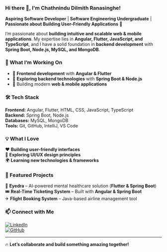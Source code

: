 ### Hi there 👋, I'm Chathnindu Dilmith Ranasinghe!  

**Aspiring Software Developer** | **Software Engineering Undergraduate** | **Passionate about Building User-Friendly Applications** 🚀 

I’m passionate about **building intuitive and scalable web & mobile applications**. My expertise lies in **Angular, Flutter, JavaScript, and TypeScript**, and I have a solid foundation in **backend development** with **Spring Boot, Node.js, MySQL, and MongoDB**.  

### 🔭 What I’m Working On  
- 🚀 **Frontend development** with **Angular & Flutter**  
- 🌱 **Exploring backend technologies** with **Spring Boot & Node.js**  
- 📱 Building modern **web & mobile applications**  

### 🛠️ Tech Stack  
**Frontend:** Angular, Flutter, HTML, CSS, JavaScript, TypeScript  
**Backend:** Spring Boot, Node.js  
**Databases:** MySQL, MongoDB  
**Tools:** Git, GitHub, IntelliJ, VS Code  

### 💡 What I Love  
❤️ **Building user-friendly interfaces**  
🎨 **Exploring UI/UX design principles**  
🌍 **Learning new technologies & frameworks**  

### 📌 Featured Projects  
🌟 **Eyedra** – AI-powered mental healthcare solution (**Flutter & Spring Boot**)  
🎟 **Real-Time Ticketing System** – Built with **Angular & Spring Boot**  
✈ **Flight Booking System** – Java-based airline management tool  

### 📫 Connect with Me  
[![LinkedIn](https://img.shields.io/badge/LinkedIn-Connect-blue?style=for-the-badge&logo=linkedin)](https://www.linkedin.com/in/chathnindu/)  
[![GitHub](https://img.shields.io/badge/GitHub-Follow-black?style=for-the-badge&logo=github)](https://github.com/chathnindu)  

---

🔥 **Let’s collaborate and build something amazing together!**  

